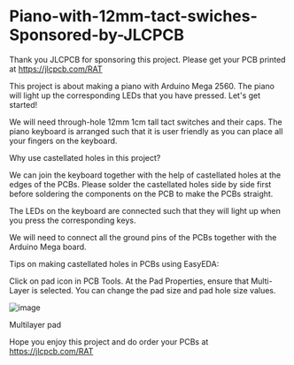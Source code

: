 # Piano-with-12mm-tact-swiches-Sponsored-by-JLCPCB

Thank you JLCPCB for sponsoring this project. Please get your PCB printed at https://jlcpcb.com/RAT

This project is about making a piano with Arduino Mega 2560. The piano will light up the corresponding LEDs that you have pressed. Let's get started!

We will need through-hole 12mm 1cm tall tact switches and their caps. The piano keyboard is arranged such that it is user friendly as you can place all your fingers on the keyboard.

Why use castellated holes in this project?

We can join the keyboard together with the help of castellated holes at the edges of the PCBs. Please solder the castellated holes side by side first before soldering the components on the PCB to make the PCBs straight.

The LEDs on the keyboard are connected such that they will light up when you press the corresponding keys.

We will need to connect all the ground pins of the PCBs together with the Arduino Mega board.

Tips on making castellated holes in PCBs using EasyEDA:

Click on pad icon in PCB Tools. At the Pad Properties, ensure that Multi-Layer is selected. You can change the pad size and pad hole size values.

![image](https://user-images.githubusercontent.com/85741357/181505279-05a31a20-260a-47b4-ae18-3cec27ebfec2.png)

Multilayer pad

Hope you enjoy this project and do order your PCBs at https://jlcpcb.com/RAT
